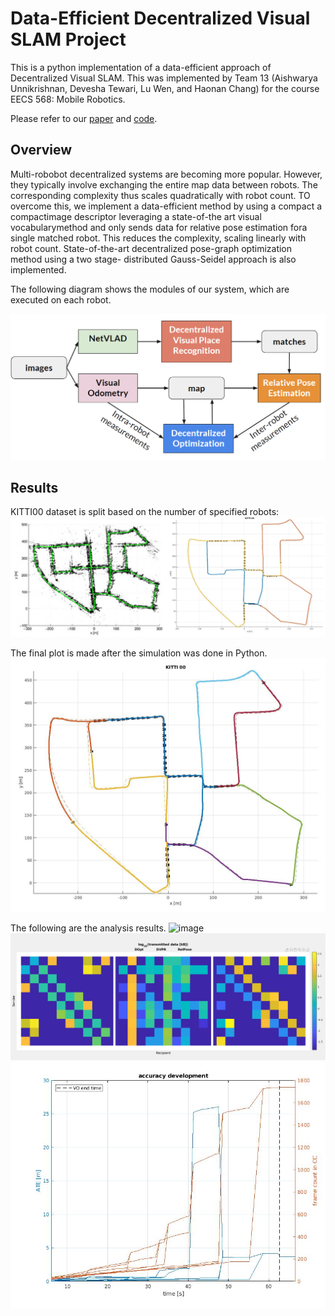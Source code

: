 # Data-Efficient Decentralized Visual SLAM Project

This is a python implementation of a data-efficient approach of Decentralized Visual SLAM. This was implemented by Team 13 (Aishwarya Unnikrishnan, Devesha Tewari, Lu Wen, and Haonan Chang) for the course EECS 568: Mobile Robotics.

Please refer to our [paper](https://github.com/decentr-vslam/Team13_Decentralized-Visual-SLAM/blob/master/Paper.pdf) and [code](https://github.com/decentr-vslam/Team13_Decentralized-Visual-SLAM).

## Overview
Multi-robobot decentralized systems are becoming more popular. However, they typically involve exchanging the entire map data between robots. The corresponding complexity thus scales quadratically with robot count. TO overcome this, we implement a data-efficient method by using a compact a  compactimage descriptor leveraging a state-of-the art visual vocabularymethod  and  only  sends  data  for  relative  pose  estimation  fora  single  matched  robot.  This  reduces  the  complexity,  scaling linearly with robot count. State-of-the-art decentralized pose-graph optimization method using a two stage- distributed Gauss-Seidel approach is also implemented.

The following diagram shows the modules of our system, which are executed on each robot. 

![image](https://raw.githubusercontent.com/decentr-vslam/Team13_Decentralized-Visual-SLAM/master/images/system_overview.PNG)

## Results

KITTI00 dataset is split based on the number of specified robots: 
![image](https://raw.githubusercontent.com/decentr-vslam/Team13_Decentralized-Visual-SLAM/master/images/kitti_split.png)

The final plot is made after the simulation was done in Python.
![image](./images/final.png)

The following are the analysis results. 
![image](./images/totaldatatransmission.png)
![image](./images/transition.png)
![image](./images/accuracy.jpg)


